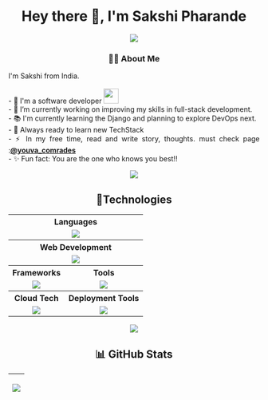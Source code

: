 <h1 align='center'> Hey there 👋, I'm  Sakshi Pharande</h1>
<p align="center"><img src= 'https://capsule-render.vercel.app/api?type=rect&color=gradient&height=2.5&width=5'/></p>       
<div align="center">
 <h3>👩‍💻 About Me</h3>
  <p align="justify">
    I'm Sakshi from India.<br><br>
    - 🏦 I'm a software developer <img src="https://media.giphy.com/media/WUlplcMpOCEmTGBtBW/giphy.gif" width="30"></br>
    - 🔭 I’m currently working on improving my skills in full-stack development.</br>
    - 📚 I'm currently learning the Django and planning to explore DevOps next.</br>
    - 👀 Always ready to learn new TechStack</br>
    - ⚡ In my free time, read and write story, thoughts. must check page :<a href="https://www.instagram.com/youva_comrades/"><strong>@youva_comrades</strong> </a></br>
    - ✨ Fun fact: You are the one who knows you best!!</br>
  </p>
</div>

<p align="center"><img src= 'https://capsule-render.vercel.app/api?type=rect&color=gradient&height=2.5'/></p>

<h2 align="center">🔮Technologies</h2>
 
<table align="center" cellspacing="10">
   <tr>
    <th colspan="2"><strong>Languages</strong></th>
  </tr>
  <tr>
    <td colspan="2" align="center">
      <img src="https://skillicons.dev/icons?i=java,python,javascript,cpp&theme=dark">
    </td>
  </tr>
  <tr>
    <th colspan="2"><strong>Web Development</strong></th>
  </tr>
  <tr>
    <td colspan="2" align="center">
      <img src="https://skillicons.dev/icons?i=html,css,bootstrap">
    </td>
  </tr>  
  <tr>
    <th><strong>Frameworks</strong></th>
    <th><strong>Tools</strong></th>
  </tr>
  <tr>
    <td align="center">
      <img src="https://skillicons.dev/icons?i=spring,express,react,nextjs">
    </td>
    <td align="center">
      <img src="https://skillicons.dev/icons?i=vscode,eclipse,git,github&theme=dark">
    </td>
  </tr>
  
  <tr>
    <th><strong>Cloud Tech</strong></th>
    <th><strong>Deployment Tools</strong></th>
  </tr>
  <tr>
    <td align="center">
      <img src="https://skillicons.dev/icons?i=aws,gcp&theme=dark">
    </td>
    <td align="center">
      <img src="https://skillicons.dev/icons?i=kubernetes,docker&theme=dark">
    </td>
  </tr>
</table>



<p align="center"><img src= 'https://capsule-render.vercel.app/api?type=rect&color=gradient&height=2.5'/></p>


 <h2 align="center">📊 GitHub Stats</h2>

 <table align="center">
    <thead>
      <tr>
        <th>
          <p align="center"><img src="https://github-readme-stats.vercel.app/api?username=uniquesp&show_icons=true&theme=chartreuse-dark"></p>
        </th>
      </tr>
    </thead>
  </table>

